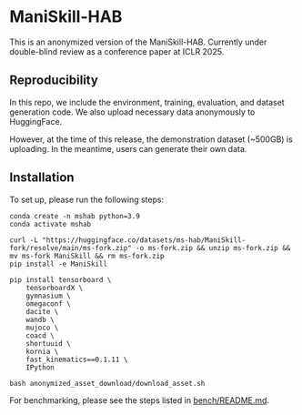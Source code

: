 # ManiSkill-HAB

This is an anonymized version of the ManiSkill-HAB. Currently under double-blind review as a conference paper at ICLR 2025.

## Reproducibility

In this repo, we include the environment, training, evaluation, and dataset generation code. We also upload necessary data anonymously to HuggingFace.

However, at the time of this release, the demonstration dataset (~500GB) is uploading. In the meantime, users can generate their own data.

## Installation

To set up, please run the following steps:
```
conda create -n mshab python=3.9
conda activate mshab

curl -L "https://huggingface.co/datasets/ms-hab/ManiSkill-fork/resolve/main/ms-fork.zip" -o ms-fork.zip && unzip ms-fork.zip && mv ms-fork ManiSkill && rm ms-fork.zip
pip install -e ManiSkill

pip install tensorboard \
    tensorboardX \
    gymnasium \
    omegaconf \
    dacite \
    wandb \
    mujoco \
    coacd \
    shortuuid \
    kornia \
    fast_kinematics==0.1.11 \
    IPython

bash anonymized_asset_download/download_asset.sh
```

For benchmarking, please see the steps listed in [bench/README.md](./bench/README.md).
